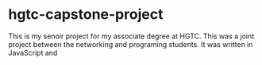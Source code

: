 # hgtc-capstone-project
This is my senoir project for my associate degree at HGTC. This was a joint project between the networking and programing students.
It was written in JavaScript and 
